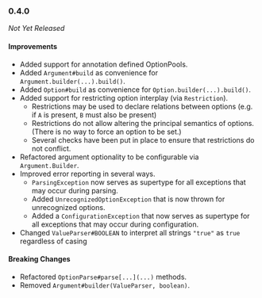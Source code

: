 ### 0.4.0

_Not Yet Released_

#### Improvements

- Added support for annotation defined OptionPools.
- Added `Argument#build` as convenience for `Argument.builder(...).build()`.
- Added `Option#build` as convenience for `Option.builder(...).build()`.
- Added support for restricting option interplay (via `Restriction`).
    - Restrictions may be used to declare relations between options (e.g. if `A` is present, `B` must also be present)
    - Restrictions do not allow altering the principal semantics of options. (There is no way to force an option to be
      set.)
    - Several checks have been put in place to ensure that restrictions do not conflict.
- Refactored argument optionality to be configurable via `Argument.Builder`.
- Improved error reporting in several ways.
    - `ParsingException` now serves as supertype for all exceptions that may occur during parsing.
    - Added `UnrecognizedOptionException` that is now thrown for unrecognized options.
    - Added a `ConfigurationException` that now serves as supertype for all exceptions that may occur during
      configuration.
- Changed `ValueParser#BOOLEAN` to interpret all strings `"true"` as `true` regardless of casing

#### Breaking Changes

- Refactored `OptionParse#parse[...](...)` methods.
- Removed `Argument#builder(ValueParser, boolean)`.